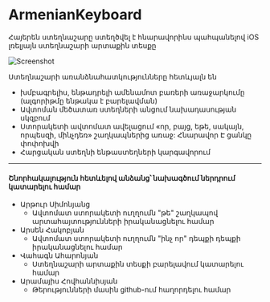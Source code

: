# ArmenianKeyboard 
Հայերեն ստեղնաշարը ստեղծվել է հնարավորինս պահպանելով iOS լռելյայն ստեղնաշարի արտաքին տեսքը

![Screenshot](https://raw.githubusercontent.com/deimusmeister/ArmenianKeyboard/master/keyboard_demo.gif)

Ստեղնաշարի առանձնահատկությունները հետևյալն են

 - խմբագրելիս, ենթադրելի ամենամոտ բառերի առաջարկումը (ալգորիթմը ենթակա է բարելավման)
 - Ավտոման մեծատառ ստեղների անցում նախադասության սկզբում
 - Ստորակետի ավտոմատ ավելացում «որ, բայց, եթե, սակայն, որպեսզի, մինչդեռ» շաղկապներից առաջ: Հնարավոր Է ցանկը փոփոխվի
 - Հարցական ստեղնի ենթաստեղների կարգավորում
---
#### Շնորհակալություն հետևելով անձանց՝ նախագծում ներդրում կատարելու համար
- Արթուր Սիմոնյանց
  - Ավտոմատ ստորակետի ուղղումն "թե" շաղկապով արտահայտությունների իրականացնելու համար
- Արսեն Հակոբյան
  - Ավտոմատ ստորակետի ուղղումն "ինչ որ" դեպքի դեպքի իրականացնելու համար
- Վահագն Ահարոնյան
  - Ստեղնաշարի արտաքին տեսքի բարելավում կատարելու համար
- Արամայիս Հովհաննիսյան
  - Թերությունների մասին github-ում հաղորդելու համար
